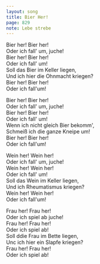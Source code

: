```yaml
---
layout: song
title: Bier Her!
page: 829
note: Lebe strebe
---
```


Bier her! Bier her!  
Oder ich fall' um, juche!  
Bier her! Bier her!  
Oder ich fall' um!  
Soll das Bier im Keller liegen,  
Und ich hier die Ohnmacht kriegen?  
Bier her! Bier her!  
Oder ich fall'um!  

Bier her! Bier her!  
Oder ich fall' um, juche!  
Bier her! Bier her!  
Oder ich fall' um!  
Wenn ich nicht gleich Bier bekomm',  
Schmeiß ich die ganze Kneipe um!  
Bier her! Bier her!  
Oder ich fall'um!  

Wein her! Wein her!  
Oder ich fall' um, juche!  
Wein her! Wein her!  
Oder ich fall' um!  
Soll das Wein im Keller liegen,  
Und ich Rheumatismus kriegen?  
Wein her! Wein her!  
Oder ich fall'um!  

Frau her! Frau her!  
Oder ich spiel ab juche!  
Frau her! Frau her!  
Oder ich spiel ab!  
Soll ddie Frau im Bette liegen,  
Unc ich hier ein Slapfe kriegen?  
Frau her! Frau her!  
Oder ich spiel ab!  
